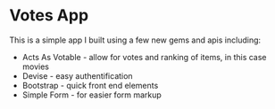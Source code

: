 # Votes App

This is a simple app I built using a few new gems and apis including: 
* Acts As Votable - allow for votes and ranking of items, in this case movies
* Devise - easy authentification
* Bootstrap - quick front end elements
* Simple Form - for easier form markup
